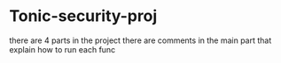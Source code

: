 # Tonic-security-proj
there are 4 parts in the project
there are comments in the main part that explain how to run each func
